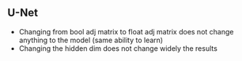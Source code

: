 


## U-Net
- Changing from bool adj matrix to float adj matrix does not change anything to the model (same ability to learn)
- Changing the hidden dim does not change widely the results

